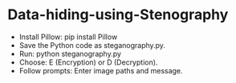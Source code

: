 # Data-hiding-using-Stenography
* Install Pillow: pip install Pillow
 * Save the Python code as steganography.py.
 * Run: python steganography.py
 * Choose: E (Encryption) or D (Decryption).
 * Follow prompts: Enter image paths and message.
